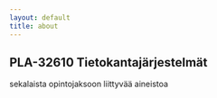```yaml
---
layout: default
title: about
---
```


## PLA-32610 Tietokantajärjestelmät

sekalaista opintojaksoon liittyvää aineistoa


